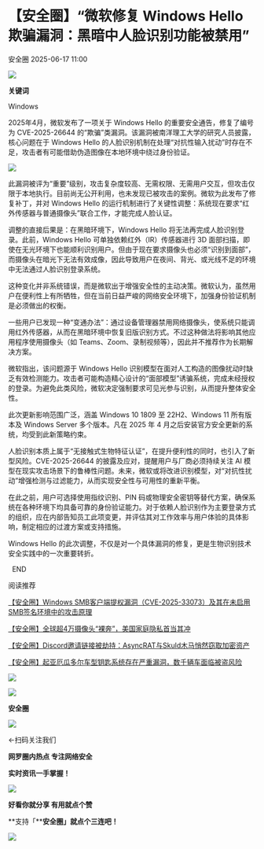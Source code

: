 #  【安全圈】“微软修复 Windows Hello 欺骗漏洞：黑暗中人脸识别功能被禁用”  
 安全圈   2025-06-17 11:00  
  
![](https://mmbiz.qpic.cn/sz_mmbiz_png/aBHpjnrGylgOvEXHviaXu1fO2nLov9bZ055v7s8F6w1DD1I0bx2h3zaOx0Mibd5CngBwwj2nTeEbupw7xpBsx27Q/640?wx_fmt=other&from=appmsg&tp=webp&wxfrom=5&wx_lazy=1&wx_co=1 "")  
  
  
**关键词**  
  
  
  
Windows  
  
  
2025年4月，微软发布了一项关于 Windows Hello 的重要安全通告，修复了编号为 CVE-2025-26644 的“欺骗”类漏洞。该漏洞被南洋理工大学的研究人员披露，核心问题在于 Windows Hello 的人脸识别机制在处理“对抗性输入扰动”时存在不足，攻击者有可能借助伪造图像在本地环境中绕过身份验证。  
  
![](https://mmbiz.qpic.cn/sz_mmbiz_png/aBHpjnrGyliaYlamicbH6OGokianaWfkMtdNtiaIu3yDECE8Vf5K7GeyJosoTAR06jpdcYtyGLTEeicwY7N1ibibQzVqQ/640?wx_fmt=png&from=appmsg "")  
  
此漏洞被评为“重要”级别，攻击复杂度较高、无需权限、无需用户交互，但攻击仅限于本地执行。目前尚无公开利用，也未发现已被攻击的案例。微软为此发布了修复补丁，并对 Windows Hello 的运行机制进行了关键性调整：系统现在要求“红外传感器与普通摄像头”联合工作，才能完成人脸认证。  
  
调整的直接后果是：在黑暗环境下，Windows Hello 将无法再完成人脸识别登录。此前，Windows Hello 可单独依赖红外（IR）传感器进行 3D 面部扫描，即使在无光环境下也能顺利识别用户。但由于现在要求摄像头也必须“识别到面部”，而摄像头在暗光下无法有效成像，因此导致用户在夜间、背光、或光线不足的环境中无法通过人脸识别登录系统。  
  
这种变化并非系统错误，而是微软出于增强安全性的主动决策。微软认为，虽然用户在便利性上有所牺牲，但在当前日益严峻的网络安全环境下，加强身份验证机制是必须做出的权衡。  
  
一些用户已发现一种“变通办法”：通过设备管理器禁用网络摄像头，使系统只能调用红外传感器，从而在黑暗环境中恢复旧版识别方式。不过这种做法将影响其他应用程序使用摄像头（如 Teams、Zoom、录制视频等），因此并不推荐作为长期解决方案。  
  
微软指出，该问题源于 Windows Hello 识别模型在面对人工构造的图像扰动时缺乏有效检测能力。攻击者可能构造精心设计的“面部模型”诱骗系统，完成未经授权的登录。为避免此类风险，微软决定强制要求可见光参与识别，从而提升整体安全性。  
  
此次更新影响范围广泛，涵盖 Windows 10 1809 至 22H2、Windows 11 所有版本及 Windows Server 多个版本。凡在 2025 年 4 月之后安装官方安全更新的系统，均受到此新策略约束。  
  
人脸识别本质上属于“无接触式生物特征认证”，在提升便利性的同时，也引入了新型风险。CVE-2025-26644 的披露及应对，提醒用户与厂商必须持续关注 AI 模型在现实攻击场景下的鲁棒性问题。未来，微软或将改进识别模型，对“对抗性扰动”增强检测与过滤能力，从而实现安全性与可用性的重新平衡。  
  
在此之前，用户可选择使用指纹识别、PIN 码或物理安全密钥等替代方案，确保系统在各种环境下均具备可靠的身份验证能力。对于依赖人脸识别作为主要登录方式的组织，应在内部告知员工此项变更，并评估其对工作效率与用户体验的具体影响，制定相应的过渡方案或支持措施。  
  
Windows Hello 的此次调整，不仅是对一个具体漏洞的修复，更是生物识别技术安全实践中的一次重要转折。  
  
  
  END    
  
  
阅读推荐  
  
  
[【安全圈】Windows SMB客户端提权漏洞（CVE-2025-33073）及其在未启用SMB签名环境中的攻击原理](https://mp.weixin.qq.com/s?__biz=MzIzMzE4NDU1OQ==&mid=2652070197&idx=1&sn=2ea19a473759ade49d28c33654512b51&scene=21#wechat_redirect)  
  
  
  
[【安全圈】全球超4万摄像头“裸奔”，美国家庭隐私首当其冲](https://mp.weixin.qq.com/s?__biz=MzIzMzE4NDU1OQ==&mid=2652070197&idx=2&sn=7e5d70ffd124440138090e721143d413&scene=21#wechat_redirect)  
  
  
  
[【安全圈】Discord邀请链接被劫持：AsyncRAT与Skuld木马悄然窃取加密资产](https://mp.weixin.qq.com/s?__biz=MzIzMzE4NDU1OQ==&mid=2652070197&idx=3&sn=f2b22042bcb80b88f3dd4f8a59e482c1&scene=21#wechat_redirect)  
  
  
  
[【安全圈】起亚厄瓜多尔车型钥匙系统存在严重漏洞，数千辆车面临被盗风险](https://mp.weixin.qq.com/s?__biz=MzIzMzE4NDU1OQ==&mid=2652070197&idx=4&sn=ec2e30a1b4bdbaba363c267c6b615863&scene=21#wechat_redirect)  
  
  
  
  
![](https://mmbiz.qpic.cn/mmbiz_gif/aBHpjnrGylgeVsVlL5y1RPJfUdozNyCEft6M27yliapIdNjlcdMaZ4UR4XxnQprGlCg8NH2Hz5Oib5aPIOiaqUicDQ/640?wx_fmt=gif "")  
  
  
  
![](https://mmbiz.qpic.cn/mmbiz_png/aBHpjnrGylgeVsVlL5y1RPJfUdozNyCEDQIyPYpjfp0XDaaKjeaU6YdFae1iagIvFmFb4djeiahnUy2jBnxkMbaw/640?wx_fmt=png "")  
  
**安全圈**  
  
![](https://mmbiz.qpic.cn/mmbiz_gif/aBHpjnrGylgeVsVlL5y1RPJfUdozNyCEft6M27yliapIdNjlcdMaZ4UR4XxnQprGlCg8NH2Hz5Oib5aPIOiaqUicDQ/640?wx_fmt=gif "")  
  
  
←扫码关注我们  
  
**网罗圈内热点 专注网络安全**  
  
**实时资讯一手掌握！**  
  
  
![](https://mmbiz.qpic.cn/mmbiz_gif/aBHpjnrGylgeVsVlL5y1RPJfUdozNyCE3vpzhuku5s1qibibQjHnY68iciaIGB4zYw1Zbl05GQ3H4hadeLdBpQ9wEA/640?wx_fmt=gif "")  
  
**好看你就分享 有用就点个赞**  
  
**支持「****安全圈」就点个三连吧！**  
  
![](https://mmbiz.qpic.cn/mmbiz_gif/aBHpjnrGylgeVsVlL5y1RPJfUdozNyCE3vpzhuku5s1qibibQjHnY68iciaIGB4zYw1Zbl05GQ3H4hadeLdBpQ9wEA/640?wx_fmt=gif "")  
  
  
